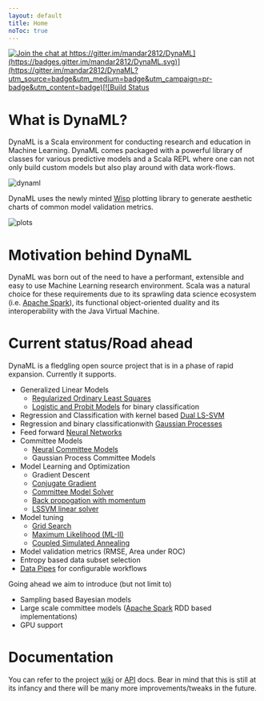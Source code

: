 ```yaml
---
layout: default
title: Home
noToc: true
---
```


[![Join the chat at https://gitter.im/mandar2812/DynaML](https://badges.gitter.im/mandar2812/DynaML.svg)](https://gitter.im/mandar2812/DynaML?utm_source=badge&utm_medium=badge&utm_campaign=pr-badge&utm_content=badge)[![Build Status](https://travis-ci.org/mandar2812/DynaML.svg?branch=branch-1.0)](https://travis-ci.org/mandar2812/DynaML)

What is DynaML?
=================
DynaML is a Scala environment for conducting research and education in Machine Learning. DynaML comes packaged with a powerful library of classes for various predictive models and a Scala REPL where one can not only build custom models but also play around with data work-flows.

![dynaml]({{site.baseurl}}/images/screenshot.png)

DynaML uses the newly minted [Wisp](https://github.com/quantifind/wisp) plotting library to generate aesthetic charts of common model validation metrics.

![plots]({{site.baseurl}}/images/plot-screen.png)

Motivation behind DynaML
=================

DynaML was born out of the need to have a performant, extensible and easy to use Machine Learning research environment. Scala was a natural choice for these requirements due to its sprawling data science ecosystem (i.e. [Apache Spark](http://spark.apache.org/)), its functional object-oriented duality and its interoperability with the Java Virtual Machine.

Current status/Road ahead
=================

DynaML is a fledgling open source project that is in a phase of rapid expansion. Currently it supports.

* Generalized Linear Models
  - [Regularized Ordinary Least Squares]({{site.baseurl}}/models/#regularized-least-squares)
  - [Logistic and Probit Models]({{site.baseurl}}/models/#logistic--probit-regression) for binary classification
* Regression and Classification with kernel based [Dual LS-SVM]({{site.baseurl}}/models/#least-squares-support-vector-machines)
* Regression and binary classificationwith [Gaussian Processes]({{site.baseurl}}/models/#gaussian-processes)
* Feed forward [Neural Networks]({{site.baseurl}}/models/#feed-forward-neural-networks)
* Committee Models
  - [Neural Committee Models]({{site.baseurl}}/models/#neural-committee-models)
  - Gaussian Process Committee Models
* Model Learning and Optimization
  - Gradient Descent
  - [Conjugate Gradient]({{site.baseurl}}/optimization-primitives/#conjugate-gradient)
  - [Committee Model Solver]({{site.baseurl}}/optimization-primitives/#committee-model-solver)
  - [Back propogation with momentum]({{site.baseurl}}/optimization-primitives/#backpropagation-with-momentum)
  - [LSSVM linear solver]({{site.baseurl}}/optimization-primitives/#dual-lssvm-solver)
* Model tuning
  * [Grid Search]({{site.baseurl}}/optimization-primitives/#grid-search)
  * [Maximum Likelihood (ML-II)]({{site.baseurl}}/optimization-primitives/#maximum-likelihood-ml-ii)
  * [Coupled Simulated Annealing]({{site.baseurl}}/optimization-primitives/#coupled-simulated-annealing)
* Model validation metrics (RMSE, Area under ROC)
* Entropy based data subset selection
* [Data Pipes]({{site.baseurl}}/data-pipes/) for configurable workflows

Going ahead we aim to introduce (but not limit to)

* Sampling based Bayesian models
* Large scale committee models ([Apache Spark](http://spark.apache.org/) RDD based implementations)
* GPU support



Documentation
=============
You can refer to the project [wiki](https://github.com/mandar2812/DynaML/wiki) or [API](http://mandar2812.github.io/DynaML/target/site/scaladocs/index.html#package) docs. Bear in mind that this is still at its infancy and there will be many more improvements/tweaks in the future.
